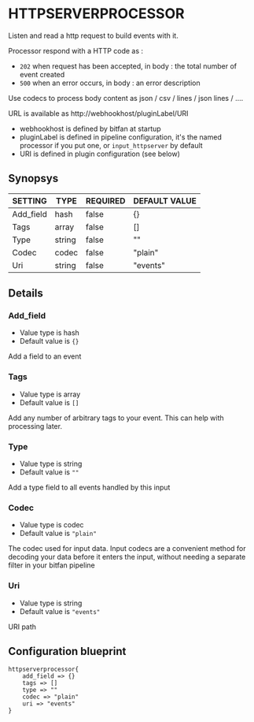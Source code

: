 # HTTPSERVERPROCESSOR
Listen and read a http request to build events with it.

Processor respond with a HTTP code as :

* `202` when request has been accepted, in body : the total number of event created
* `500` when an error occurs, in body : an error description

Use codecs to process body content as json / csv / lines / json lines / ....

URL is available as http://webhookhost/pluginLabel/URI

* webhookhost is defined by bitfan at startup
* pluginLabel is defined in pipeline configuration, it's the named processor if you put one, or `input_httpserver` by default
* URI is defined in plugin configuration (see below)

## Synopsys


|  SETTING  |  TYPE  | REQUIRED | DEFAULT VALUE |
|-----------|--------|----------|---------------|
| Add_field | hash   | false    | {}            |
| Tags      | array  | false    | []            |
| Type      | string | false    | ""            |
| Codec     | codec  | false    | "plain"       |
| Uri       | string | false    | "events"      |


## Details

### Add_field
* Value type is hash
* Default value is `{}`

Add a field to an event

### Tags
* Value type is array
* Default value is `[]`

Add any number of arbitrary tags to your event.
This can help with processing later.

### Type
* Value type is string
* Default value is `""`

Add a type field to all events handled by this input

### Codec
* Value type is codec
* Default value is `"plain"`

The codec used for input data. Input codecs are a convenient method for decoding
your data before it enters the input, without needing a separate filter in your bitfan pipeline

### Uri
* Value type is string
* Default value is `"events"`

URI path



## Configuration blueprint

```
httpserverprocessor{
	add_field => {}
	tags => []
	type => ""
	codec => "plain"
	uri => "events"
}
```
